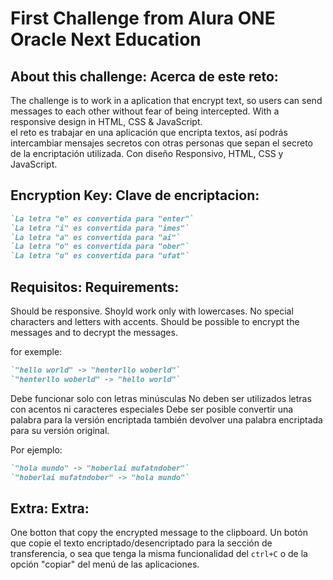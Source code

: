 # First Challenge from Alura ONE Oracle Next Education

About this challenge:
Acerca de este reto:
---
The challenge is to work in a aplication that encrypt text, so users can send messages to each other without fear of being intercepted.
With a responsive design in HTML, CSS & JavaScript.<br>
el reto es trabajar en una aplicación que encripta textos, así podrás intercambiar mensajes secretos con otras personas que sepan el secreto de la encriptación utilizada.
Con diseño Responsivo, HTML, CSS y JavaScript.  

Encryption Key:
Clave de encriptacion:
---

```markdown
`La letra "e" es convertida para "enter"`
`La letra "i" es convertida para "imes"`
`La letra "a" es convertida para "ai"`
`La letra "o" es convertida para "ober"`
`La letra "u" es convertida para "ufat"`
```

Requisitos:
Requirements:
---
Should be responsive.
Shoyld work only with lowercases.
No special characters and letters with accents.
Should be possible to encrypt the messages and to decrypt the messages.

for exemple:
```markdown
`"hello world" -> "henterllo woberld"`
`"henterllo woberld" -> "hello world"`
```

Debe funcionar solo con letras minúsculas
No deben ser utilizados letras con acentos ni caracteres especiales
Debe ser posible convertir una palabra para la versión encriptada también devolver una palabra encriptada para su versión original.

Por ejemplo:
```markdown
`"hola mundo" -> "hoberlai mufatndober"`
`"hoberlai mufatndober" -> "hola mundo"`
```

Extra:
Extra:
---

One botton that copy the encrypted message to the clipboard.
Un botón que copie el texto encriptado/desencriptado para la sección de transferencia, o sea que tenga la misma funcionalidad del ```ctrl+C``` o de la opción "copiar" del menú de las aplicaciones.



